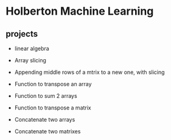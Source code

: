 # Holberton Machine Learning


## projects 
- linear algebra

- Array slicing
- Appending middle rows of a mtrix to a new one, with slicing
- Function to transpose an array
- Function to sum 2 arrays
- Function to transpose a matrix
- Concatenate two arrays
- Concatenate two matrixes